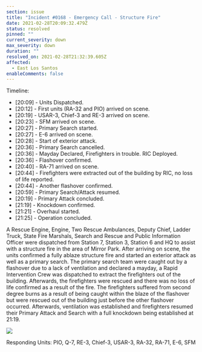 ```yaml
---
section: issue
title: "Incident #0168 - Emergency Call - Structure Fire"
date: 2021-02-28T20:09:32.479Z
status: resolved
pinned: ""
current_severity: down
max_severity: down
duration: ""
resolved_on: 2021-02-28T21:32:39.605Z
affected:
  - East Los Santos
enableComments: false
---
```

Timeline:

* \[20:09] - Units Dispatched.
* \[20:12] - First units (RA-32 and PIO) arrived on scene.
* \[20:19] - USAR-3, Chief-3 and RE-3 arrived on scene.
* \[20:23] - SFM arrived on scene.
* \[20:27] - Primary Search started.
* \[20:27] - E-6 arrived on scene.
* \[20:28] - Start of exterior attack.
* \[20:36] - Primary Search cancelled.
* \[20:36] - Mayday Declared, Firefighters in trouble. RIC Deployed.
* \[20:36] - Flashover confirmed.
* \[20:40] - RA-71 arrived on scene.
* \[20:44] - Firefighters were extracted out of the building by RIC, no loss of life reported.
* \[20:44] - Another flashover confirmed.
* \[20:59] - Primary Search/Attack resumed.
* \[20:19] - Primary Attack concluded.
* \[21:19] - Knockdown confirmed.
* \[21:21] - Overhaul started.
* \[21:25] - Operation concluded.

A Rescue Engine, Engine, Two Rescue Ambulances, Deputy Chief, Ladder Truck, State Fire Marshals, Search and Rescue and Public Information Officer were dispatched from Station 7, Station 3, Station 6 and HQ to assist with a structure fire in the area of Mirror Park. After arriving on scene, the units confirmed a fully ablaze structure fire and started an exterior attack as well as a primary search. The primary search team were caught out by a flashover due to a lack of ventilation and declared a mayday, a Rapid Intervention Crew was dispatched to extract the firefighters out of the building. Afterwards, the firefighters were rescued and there was no loss of life confirmed as a result of the fire. The firefighters suffered from second degree burns as a result of being caught within the blaze of the flashover but were rescued out of the building just before the other flashover occurred. Afterwards, ventilation was established and firefighters resumed their Primary Attack and Search with a full knockdown being established at 21:19.

![](https://i.imgur.com/iqvLD2k.png)

Responding Units: PIO, Q-7, RE-3, Chief-3, USAR-3, RA-32, RA-71, E-6, SFM
